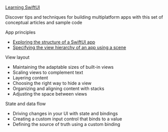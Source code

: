 [Learning SwiftUI](https://developer.apple.com/tutorials/swiftui-concepts)

Discover tips and techniques for building multiplatform apps with this set of conceptual articles and sample code

App principles
* [Exploring the structure of a SwiftUI app](https://developer.apple.com/tutorials/swiftui-concepts/exploring-the-structure-of-a-swiftui-app)
* [Specifying the view hierarchy of an app using a scene](https://developer.apple.com/tutorials/swiftui-concepts/specifying-the-view-hierarchy-of-an-app-using-a-scene)

View layout
* Maintaining the adaptable sizes of built-in views
* Scaling views to complement text
* Layering content
* Choosing the right way to hide a view
* Organizing and aligning content with stacks
* Adjusting the space between views

State and data flow
* Driving changes in your UI with state and bindings
* Creating a custom input control that binds to a value
* Defining the source of truth using a custom binding
